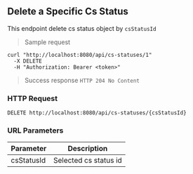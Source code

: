 ## Delete a Specific Cs Status
This endpoint delete cs status object by <code>csStatusId</code>

> Sample request 

```shell
curl "http://localhost:8080/api/cs-statuses/1"
  -X DELETE
  -H "Authorization: Bearer <token>"
```

> Success response <code>HTTP 204 No Content</code>

### HTTP Request

`DELETE http://localhost:8080/api/cs-statuses/{csStatusId}`

### URL Parameters

Parameter | Description
--------- | -----------
csStatusId | Selected cs status id
